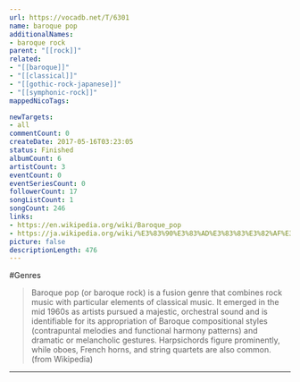```yaml
---
url: https://vocadb.net/T/6301
name: baroque pop
additionalNames: 
- baroque rock
parent: "[[rock]]"
related:
- "[[baroque]]"
- "[[classical]]"
- "[[gothic-rock-japanese]]"
- "[[symphonic-rock]]"
mappedNicoTags:

newTargets:
- all
commentCount: 0
createDate: 2017-05-16T03:23:05
status: Finished
albumCount: 6
artistCount: 3
eventCount: 0
eventSeriesCount: 0
followerCount: 17
songListCount: 1
songCount: 246
links: 
- https://en.wikipedia.org/wiki/Baroque_pop
- https://ja.wikipedia.org/wiki/%E3%83%90%E3%83%AD%E3%83%83%E3%82%AF%E3%83%BB%E3%83%9D%E3%83%83%E3%83%97
picture: false
descriptionLength: 476
---
```


#Genres

>Baroque pop (or baroque rock) is a fusion genre that combines rock music with particular elements of classical music. It emerged in the mid 1960s as artists pursued a majestic, orchestral sound and is identifiable for its appropriation of Baroque compositional styles (contrapuntal melodies and functional harmony patterns) and dramatic or melancholic gestures. Harpsichords figure prominently, while oboes, French horns, and string quartets are also common. (from Wikipedia)

---

